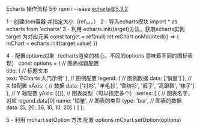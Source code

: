 Echarts 操作流程 5步
npm i --save echarts@5.3.2

1 - 创建dom容器 并指定大小（ref。。。）
2 - 导入echarts模块 import * as echarts from 'echarts'
3 - 利用 echarts.init(target)方法，获取echarts实例 target 为对应元素
const target = ref(null)
let mChart
onMounted(() => {
  mChart = echarts.init(target.value)
})

4 - 配置options对象（echarts渲染的核心，不同的options 意味着不同的图标表现）
  const options = {
    // 图表标题配置  
    title: {
      // 标题文本   
      text: 'ECharts 入门示例'
    },
    // 图例配置
    legend: {
      // 图例数据
      data: ['销量']
    },
    // X 轴配置
    xAxis: {
      // 数据
      data: ['衬衫', '羊毛衫', '雪纺衫', '裤子', '高跟鞋', '袜子']
    },
    // Y 轴配置
    yAxis: [{}],
    // 图表类型（可以指定多个）
    series: [
      {
        // 图表名字，对应 legend.data[0]
        name: '销量',
        // 图表的类型
        type: 'bar',
        // 图表的数据
        data: [5, 20, 36, 10, 10, 20]
      }
    ]
  };

5 - 利用 mchart.setOption 方法 配置 options
mChart.setOption(options)

